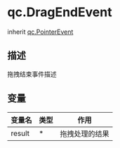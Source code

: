 # qc.DragEndEvent
inherit [qc.PointerEvent](PointerEvent.md)

## 描述
拖拽结束事件描述

## 变量
| 变量名    | 类型    | 作用           |
| ------------- |-------------|-------------|
| result | * | 拖拽处理的结果 |